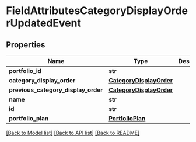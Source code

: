# FieldAttributesCategoryDisplayOrderUpdatedEvent

## Properties
Name | Type | Description | Notes
------------ | ------------- | ------------- | -------------
**portfolio_id** | **str** |  | [optional] 
**category_display_order** | [**CategoryDisplayOrder**](CategoryDisplayOrder.md) |  | [optional] 
**previous_category_display_order** | [**CategoryDisplayOrder**](CategoryDisplayOrder.md) |  | [optional] 
**name** | **str** |  | [optional] 
**id** | **str** |  | [optional] 
**portfolio_plan** | [**PortfolioPlan**](PortfolioPlan.md) |  | [optional] 

[[Back to Model list]](../README.md#documentation-for-models) [[Back to API list]](../README.md#documentation-for-api-endpoints) [[Back to README]](../README.md)


